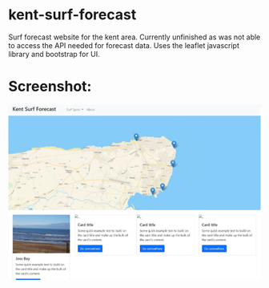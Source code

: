 # kent-surf-forecast
Surf forecast website for the kent area. Currently unfinished as was not able to access the API needed for forecast data. Uses the leaflet javascript library and bootstrap for UI.

# Screenshot:

<p align="center">
  <img src="Screenshot/Kent-Surf-Forecast-Screenshot.JPG" />
</p>

#
